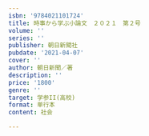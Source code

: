 ```yaml
---
isbn: '9784021101724'
title: 時事から学ぶ小論文　２０２１　第２号
volume: ''
series: ''
publisher: 朝日新聞社
pubdate: '2021-04-07'
cover: ''
author: 朝日新聞／著
description: ''
price: '1800'
genre: ''
target: 学参II(高校)
format: 単行本
content: 社会

---
```

